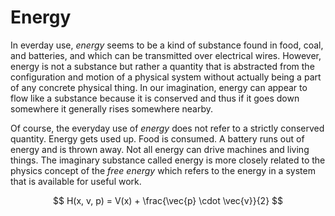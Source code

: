 # Energy

In everday use, *energy* seems to be a kind of substance found in food, coal, and batteries, and which can be transmitted over electrical wires. However, energy is not a substance but rather a quantity that is abstracted from the configuration and motion of a physical system without actually being a part of any concrete physical thing. In our imagination, energy can appear to flow like a substance because it is conserved and thus if it goes down somewhere it generally rises somewhere nearby. 

Of course, the everyday use of *energy* does not refer to a strictly conserved quantity. Energy gets used up. Food is consumed. A battery runs out of energy and is thrown away. Not all energy can drive machines and living things. The imaginary substance called energy is more closely related to the physics concept of the *free energy* which refers to the energy in a system that is available for useful work. 

$$ H(x, v, p) = V(x) + \frac{\vec{p} \cdot \vec{v}}{2} $$
